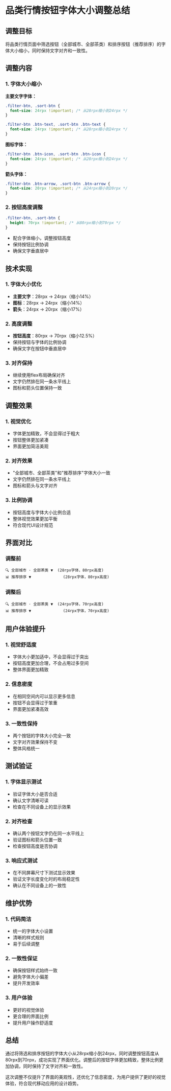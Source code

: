 # 品类行情按钮字体大小调整总结

## 调整目标
将品类行情页面中筛选按钮（全部城市、全部茶类）和排序按钮（推荐排序）的字体大小缩小，同时保持文字对齐和一致性。

## 调整内容

### 1. 字体大小缩小
**主要文字字体：**
```css
.filter-btn, .sort-btn {
  font-size: 24rpx !important; /* 从28rpx缩小到24rpx */
}

.filter-btn .btn-text, .sort-btn .btn-text {
  font-size: 24rpx !important; /* 从28rpx缩小到24rpx */
}
```

**图标字体：**
```css
.filter-btn .btn-icon, .sort-btn .btn-icon {
  font-size: 24rpx !important; /* 从28rpx缩小到24rpx */
}
```

**箭头字体：**
```css
.filter-btn .btn-arrow, .sort-btn .btn-arrow {
  font-size: 20rpx !important; /* 从24rpx缩小到20rpx */
}
```

### 2. 按钮高度调整
```css
.filter-btn, .sort-btn {
  height: 70rpx !important; /* 从80rpx缩小到70rpx */
}
```
- 配合字体缩小，调整按钮高度
- 保持按钮比例协调
- 确保文字垂直居中

## 技术实现

### 1. 字体大小优化
- **主要文字**：28rpx → 24rpx（缩小14%）
- **图标**：28rpx → 24rpx（缩小14%）
- **箭头**：24rpx → 20rpx（缩小17%）

### 2. 高度调整
- **按钮高度**：80rpx → 70rpx（缩小12.5%）
- 保持按钮与字体的比例协调
- 确保文字在按钮中垂直居中

### 3. 对齐保持
- 继续使用flex布局确保对齐
- 文字仍然排在同一条水平线上
- 图标和箭头位置保持一致

## 调整效果

### 1. 视觉优化
- 字体更加精致，不会显得过于粗大
- 按钮整体更加紧凑
- 界面更加简洁美观

### 2. 对齐效果
- "全部城市、全部茶类"和"推荐排序"字体大小一致
- 文字仍然排在同一条水平线上
- 图标和箭头与文字对齐

### 3. 比例协调
- 按钮高度与字体大小比例合适
- 整体视觉效果更加平衡
- 符合现代UI设计规范

## 界面对比

### 调整前
```
🔍 全部城市 · 全部茶类 ▼  (28rpx字体，80rpx高度)
📊 推荐排序 ▼              (28rpx字体，80rpx高度)
```

### 调整后
```
🔍 全部城市 · 全部茶类 ▼  (24rpx字体，70rpx高度)
📊 推荐排序 ▼              (24rpx字体，70rpx高度)
```

## 用户体验提升

### 1. 视觉舒适度
- 字体大小更加适中，不会显得过于突出
- 按钮高度更加合理，不会占用过多空间
- 整体界面更加精致

### 2. 信息密度
- 在相同空间内可以显示更多信息
- 按钮不会显得过于笨重
- 界面更加紧凑高效

### 3. 一致性保持
- 两个按钮的字体大小完全一致
- 文字对齐效果保持不变
- 整体风格统一

## 测试验证

### 1. 字体显示测试
- 验证字体大小是否合适
- 确认文字清晰可读
- 检查在不同设备上的显示效果

### 2. 对齐检查
- 确认两个按钮文字仍在同一水平线上
- 验证图标和箭头位置一致
- 检查按钮高度是否协调

### 3. 响应式测试
- 在不同屏幕尺寸下测试显示效果
- 验证文字长度变化时的布局稳定性
- 确认在不同设备上的一致性

## 维护优势

### 1. 代码简洁
- 统一的字体大小设置
- 清晰的样式规则
- 易于后续调整

### 2. 一致性保证
- 确保按钮样式始终一致
- 避免字体大小偏差
- 提升开发效率

### 3. 用户体验
- 更好的视觉体验
- 更合理的界面比例
- 提升用户操作舒适度

## 总结
通过将筛选和排序按钮的字体大小从28rpx缩小到24rpx，同时调整按钮高度从80rpx到70rpx，成功实现了界面优化。调整后的按钮字体更加精致，整体比例更加协调，同时保持了文字对齐和一致性。

这次调整不仅提升了界面的美观性，还优化了信息密度，为用户提供了更好的视觉体验，符合现代移动应用的设计趋势。 